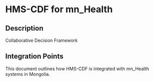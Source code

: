 # HMS-CDF for mn_Health

## Description

Collaborative Decision Framework

## Integration Points

This document outlines how HMS-CDF is integrated with mn_Health systems in Mongolia.
